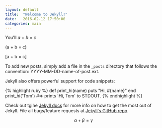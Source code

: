 ```yaml
---
layout: default
title:  "Welcome to Jekyll!"
date:   2016-02-12 17:50:00
categories: main
---
```


You'll $a$ + $b$ = $c$

\(a + b = c\)

\[a + b = c\]

To add new posts, simply add a file in the `_posts` directory that follows the convention: YYYY-MM-DD-name-of-post.ext.

Jekyll also offers powerful support for code snippets:

{% highlight ruby %}
def print_hi(name)
  puts "Hi, #{name}"
end
print_hi('Tom')
#=> prints 'Hi, Tom' to STDOUT.
{% endhighlight %}

Check out tgihe [Jekyll docs][jekyll] for more info on how to get the most out of Jekyll. File all bugs/feature requests at [Jekyll's GitHub repo][jekyll-gh].

[jekyll-gh]: https://github.com/mojombo/jekyll
[jekyll]:    http://jekyllrb.com


$$
\alpha + \beta = \gamma
$$
